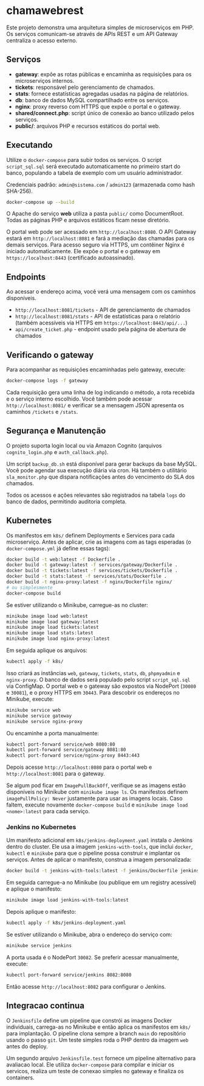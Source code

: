 # chamawebrest

Este projeto demonstra uma arquitetura simples de microserviços em PHP. Os serviços comunicam-se através de APIs REST e um API Gateway centraliza o acesso externo.

## Serviços

- **gateway**: expõe as rotas públicas e encaminha as requisições para os microserviços internos.
- **tickets**: responsável pelo gerenciamento de chamados.
- **stats**: fornece estatísticas agregadas usadas na página de relatórios.
- **db**: banco de dados MySQL compartilhado entre os serviços.
- **nginx**: proxy reverso com HTTPS que expõe o portal e o gateway.
- **shared/connect.php**: script único de conexão ao banco utilizado pelos serviços.
- **public/**: arquivos PHP e recursos estáticos do portal web.

## Executando

Utilize o `docker-compose` para subir todos os serviços. O script `script_sql.sql` 
será executado automaticamente no primeiro start do banco, populando a tabela de
exemplo com um usuário administrador.

Credenciais padrão: `admin@sistema.com` / `admin123` (armazenada como hash SHA-256).

```bash
docker-compose up --build
```

O Apache do serviço **web** utiliza a pasta `public/` como DocumentRoot. Todas as páginas PHP e arquivos estáticos ficam nesse diretório.

O portal web pode ser acessado em `http://localhost:8080`.
O API Gateway estará em `http://localhost:8081` e fará a mediação das chamadas para os demais serviços.
Para acesso seguro via HTTPS, um contêiner Nginx é iniciado
automaticamente. Ele expõe o portal e o gateway em `https://localhost:8443`
(certificado autoassinado).

## Endpoints

 Ao acessar o endereço acima, você verá uma mensagem com os caminhos disponíveis.

 - `http://localhost:8081/tickets` - API de gerenciamento de chamados
 - `http://localhost:8081/stats` - API de estatísticas para o relatório
   (também acessíveis via HTTPS em `https://localhost:8443/api/...`)
 - `api/create_ticket.php` - endpoint usado pela página de abertura de chamados

## Verificando o gateway

Para acompanhar as requisições encaminhadas pelo gateway, execute:

```bash
docker-compose logs -f gateway
```

Cada requisição gera uma linha de log indicando o método, a rota recebida e o serviço interno escolhido. Você também pode acessar `http://localhost:8081/` e verificar se a mensagem JSON apresenta os caminhos `/tickets` e `/stats`.

## Segurança e Manutenção

O projeto suporta login local ou via Amazon Cognito (arquivos `cognito_login.php` e `auth_callback.php`).

Um script `backup_db.sh` está disponível para gerar backups da base MySQL. Você pode agendar sua execução diária via cron. Há também o utilitário `sla_monitor.php` que dispara notificações antes do vencimento do SLA dos chamados.

Todos os acessos e ações relevantes são registrados na tabela `logs` do banco de dados, permitindo auditoria completa.


## Kubernetes

Os manifestos em `k8s/` definem Deployments e Services para cada microserviço.
Antes de aplicar, crie as imagens com as tags esperadas (o `docker-compose.yml` já define essas tags):

```bash
docker build -t web:latest -f Dockerfile .
docker build -t gateway:latest -f services/gateway/Dockerfile .
docker build -t tickets:latest -f services/tickets/Dockerfile .
docker build -t stats:latest -f services/stats/Dockerfile .
docker build -t nginx-proxy:latest -f nginx/Dockerfile nginx/
# ou simplesmente
docker-compose build
```

Se estiver utilizando o Minikube, carregue-as no cluster:

```bash
minikube image load web:latest
minikube image load gateway:latest
minikube image load tickets:latest
minikube image load stats:latest
minikube image load nginx-proxy:latest
```

Em seguida aplique os arquivos:

```bash
kubectl apply -f k8s/
```

Isso criará as instâncias `web`, `gateway`, `tickets`, `stats`, `db`, `phpmyadmin` e `nginx-proxy`. O banco de dados será populado pelo script `script_sql.sql` via ConfigMap.
O portal web e o gateway são expostos via NodePort (`30080` e `30081`), e o proxy HTTPS em `30443`. Para descobrir os endereços no Minikube, execute:

```bash
minikube service web
minikube service gateway
minikube service nginx-proxy
```

Ou encaminhe a porta manualmente:

```bash
kubectl port-forward service/web 8080:80
kubectl port-forward service/gateway 8081:80
kubectl port-forward service/nginx-proxy 8443:443
```
Depois acesse `http://localhost:8080` para o portal web e `http://localhost:8081` para o gateway.

Se algum pod ficar em `ImagePullBackOff`, verifique se as imagens estão disponíveis no Minikube com `minikube image ls`. Os manifestos definem `imagePullPolicy: Never` justamente para usar as imagens locais. Caso faltem, execute novamente `docker-compose build` e `minikube image load <nome>:latest` para cada serviço.

### Jenkins no Kubernetes

Um manifesto adicional em `k8s/jenkins-deployment.yaml` instala o Jenkins dentro do cluster. Ele usa a imagem `jenkins-with-tools`, que
inclui `docker`, `kubectl` e `minikube` para que o pipeline possa construir e implantar os serviços.
Antes de aplicar o manifesto, construa a imagem personalizada:

```bash
docker build -t jenkins-with-tools:latest -f jenkins/Dockerfile jenkins/
```

Em seguida carregue-a no Minikube (ou publique em um registry acessível) e aplique o manifesto:

```bash
minikube image load jenkins-with-tools:latest
```

Depois aplique o manifesto:

```bash
kubectl apply -f k8s/jenkins-deployment.yaml
```

Se estiver utilizando o Minikube, abra o endereço do serviço com:

```bash
minikube service jenkins
```

A porta usada é o NodePort `30082`. Se preferir acessar manualmente,
execute:

```bash
kubectl port-forward service/jenkins 8082:8080
```
Então acesse `http://localhost:8082` para configurar o Jenkins.

## Integracao continua

O `Jenkinsfile` define um pipeline que constrói as imagens Docker individuais, carrega-as no Minikube e então aplica os manifestos em `k8s/` para implantação. O pipeline clona sempre a branch `main` do repositório usando o passo `git`. Um teste simples roda o PHP dentro da imagem `web` antes do deploy.

Um segundo arquivo `Jenkinsfile.test` fornece um pipeline alternativo para avaliacao local. Ele utiliza `docker-compose` para compilar e iniciar os servicos, realiza um teste de conexao simples no gateway e finaliza os containers.

